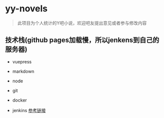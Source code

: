 # yy-novels

> 此项目为个人统计的Y吧小说，欢迎吧友提出意见或者参与修改内容

## 技术栈(github pages加载慢，所以jenkens到自己的服务器)

* vuepress

* markdown
* node
* git
* docker
* jenkins
[参考链接](https://blog.csdn.net/wb121017405/article/details/106491856)